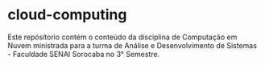 # cloud-computing
Este repósitorio contém o conteúdo da disciplina de Computação em Nuvem ministrada para a turma de Análise e Desenvolvimento de Sistemas - Faculdade SENAI Sorocaba no 3° Semestre.
